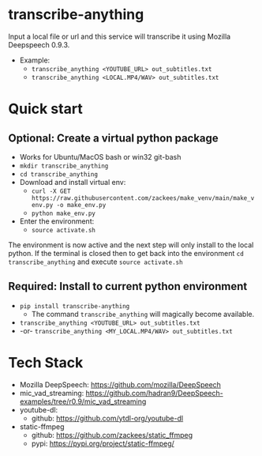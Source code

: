 # transcribe-anything
Input a local file or url and this service will transcribe it using Mozilla Deepspeech 0.9.3.
  * Example:
    * `transcribe_anything <YOUTUBE_URL> out_subtitles.txt`
    * `transcribe_anything <LOCAL.MP4/WAV> out_subtitles.txt`

# Quick start

## Optional: Create a virtual python package
  * Works for Ubuntu/MacOS bash or win32 git-bash
  * `mkdir transcribe_anything`
  * `cd transcribe_anything`
  * Download and install virtual env:
    * `curl -X GET https://raw.githubusercontent.com/zackees/make_venv/main/make_venv.py -o make_env.py`
    * `python make_env.py`
  * Enter the environment:
    * `source activate.sh`

The environment is now active and the next step will only install to the local python. If the terminal
is closed then to get back into the environment `cd transcribe_anything` and execute `source activate.sh`

## Required: Install to current python environment
  * `pip install transcribe-anything`
    * The command `transcribe_anything` will magically become available.
  * `transcribe_anything <YOUTUBE_URL> out_subtitles.txt`
  * -or- `transcribe_anything <MY_LOCAL.MP4/WAV> out_subtitles.txt`

# Tech Stack
  * Mozilla DeepSpeech: https://github.com/mozilla/DeepSpeech
  * mic_vad_streaming: https://github.com/hadran9/DeepSpeech-examples/tree/r0.9/mic_vad_streaming
  * youtube-dl:
    * github: https://github.com/ytdl-org/youtube-dl
  * static-ffmpeg
    * github: https://github.com/zackees/static_ffmpeg
    * pypi: https://pypi.org/project/static-ffmpeg/

